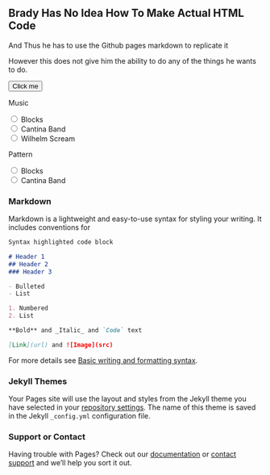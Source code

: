 ## Brady Has No Idea How To Make Actual HTML Code

And Thus he has to use the Github pages markdown to replicate it

However this does not give him the ability to do any of the things he wants to do.

<button id="test" onclick="change()">Click me</button>
<p>Music</p>
<div>
  <form>
    <input type="radio" id="music1" name="music" value="blocks.ogg">
    <label for="music1">Blocks</label><br>
    <input type="radio" id="music2" name="music" value="cantinaband60.wav">
    <label for="music2">Cantina Band</label><br>
    <input type="radio" id="music3" name="music" value="wilhemlscream.wav">
    <label for="music3">Wilhelm Scream</label>
  </form> 
</div>
<p>Pattern</p>
<div>
  <form>
    <input type="radio" id="pattern1" name="music" value="blocks.ogg">
    <label for="pattern1">Blocks</label><br>
    <input type="radio" id="pattern2" name="music" value="cantinaband60.wav">
    <label for="pattern2">Cantina Band</label><br>
  </form> 
</div>


<script>

  
  function change() {
  randomColor = Math.floor(Math.random()*16777215).toString(16);
  document.getElementById("test").style.backgroundColor = "#" + randomColor;
}
</script>

### Markdown

Markdown is a lightweight and easy-to-use syntax for styling your writing. It includes conventions for

```markdown
Syntax highlighted code block

# Header 1
## Header 2
### Header 3

- Bulleted
- List

1. Numbered
2. List

**Bold** and _Italic_ and `Code` text

[Link](url) and ![Image](src)
```

For more details see [Basic writing and formatting syntax](https://docs.github.com/en/github/writing-on-github/getting-started-with-writing-and-formatting-on-github/basic-writing-and-formatting-syntax).

### Jekyll Themes

Your Pages site will use the layout and styles from the Jekyll theme you have selected in your [repository settings](https://github.com/SealDoGaming/GCHS_LIGHTBOARD/settings/pages). The name of this theme is saved in the Jekyll `_config.yml` configuration file.

### Support or Contact

Having trouble with Pages? Check out our [documentation](https://docs.github.com/categories/github-pages-basics/) or [contact support](https://support.github.com/contact) and we’ll help you sort it out.
